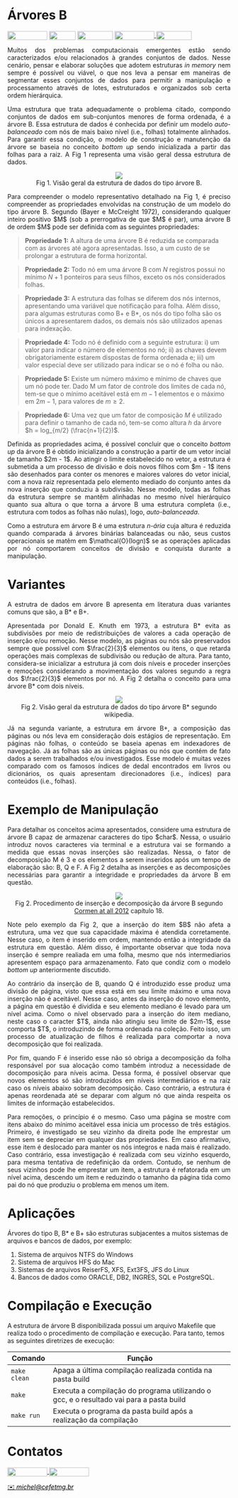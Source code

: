 # Árvores B

<div style="display: inline-block;">
<img align="center" height="20px" width="90px" src="https://img.shields.io/badge/Maintained%3F-yes-green.svg"/> 
<img align="center" height="20px" width="60px" src="https://img.shields.io/badge/C%2B%2B-00599C?style=for-the-badge&logo=c%2B%2B&logoColor=white"/> 
<img align="center" height="20px" width="80px" src="https://img.shields.io/badge/Made%20for-VSCode-1f425f.svg"/> 
<a href="https://github.com/mpiress/midpy/issues">
<img align="center" height="20px" width="90px" src="https://img.shields.io/badge/contributions-welcome-brightgreen.svg?style=flat"/>
<img align="center" height="20px" width="80px" src="https://badgen.net/badge/license/MIT/green"/>
</a> 
</div>

<p> </p>
<p> </p>

<p align="justify">
Muitos dos problemas computacionais emergentes estão sendo caracterizados e/ou relacionados à grandes conjuntos de dados. Nesse cenário, pensar e elaborar soluções que adotem estruturas <i>in memory</i> nem sempre é possível ou viável, o que nos leva a pensar em maneiras de segmentar esses conjuntos de dados para permitir a manipulação e processamento através de lotes, estruturados e organizados sob certa ordem hierárquica.  
</p>

<p align="justify">
Uma estrutura que trata adequadamente o problema citado, compondo conjuntos de dados em sub-conjuntos menores de forma ordenada, é a árvore B. Essa estrutura de dados é conhecida por definir um modelo <i>auto-balanceado</i> com nós de mais baixo nível (i.e., folhas) totalmente alinhados. Para garantir essa condição, o modelo de construção e manutenção da árvore se baseia no conceito <i>bottom up</i> sendo inicializada a partir das folhas para a raiz. A Fig 1 representa uma visão geral dessa estrutura de dados. 
</p>

<p align="center">
  <img src="imgs/b.png" /><br/>
  <caption>Fig 1. Visão geral da estrutura de dados do tipo árvore B.</caption>
</p>


<p align="justify">
Para compreender o modelo representativo detalhado na Fig 1, é preciso compreender as propriedades envolvidas na construção de um modelo do tipo árvore B. Segundo (Bayer e McCreight 1972), considerando qualquer inteiro positivo $M$ (sob a prerrogativa de que $M$ é par), uma árvore B de ordem $M$ pode ser definida com as seguintes propriedades:
</p>

> **Propriedade 1:** A altura de uma árvore B é reduzida se comparada com as árvores até agora apresentadas. Isso, a um custo de se prolongar a estrutura de forma horizontal.


> **Propriedade 2:** Todo nó em uma árvore B com $N$ registros possui no mínimo $N + 1$ ponteiros para seus filhos, exceto os nós considerados folhas.


> **Propriedade 3:** A estrutura das folhas se diferem dos nós internos, apresentando uma variável que notificação para folha. Além disso, para algumas estruturas como B+ e B\*, os nós do tipo folha são os únicos a apresentarem dados, os demais nós são utilizados apenas para indexação. 


> **Propriedade 4:** Todo nó é definido com a seguinte estrutura: i) um valor para indicar o número de elementos no nó; ii) as chaves devem obrigatoriamente estarem dispostas de forma ordenada e; iii) um valor especial deve ser utilizado para indicar se o nó é folha ou não. 


> **Propriedade 5:** Existe um número máximo e mínimo de chaves que um nó pode ter. Dado M um fator de controle dos limites de cada nó, tem-se que o mínimo aceitável está em $m - 1$ elementos e o máximo em $2m - 1$, para valores de $m \geq 2$.


> **Propriedade 6:** Uma vez que um fator de composição $M$ é utilizado para definir o tamanho de cada nó, tem-se como altura $h$ da árvore $h = log_{m/2} (\frac{n+1}{2})$.

<p align="justify">
Definida as propriedades acima, é possível concluir que o conceito <i>bottom up</i> da árvore B é obtido inicializando a construção a partir de um vetor incial de tamanho $2m - 1$. Ao atingir o limite estabelecido no vetor, a estrutura é submetida a um processo de divisão e dois novos filhos com $m - 1$ itens são desenhados para conter os menores e maiores valores do vetor inicial, com a nova raiz representada pelo elemento mediado do conjunto antes da nova inserção que conduziu à subdivisão. Nesse modelo, todas as folhas da estrutura sempre se mantêm alinhadas no mesmo nível hierárquico quanto sua altura o que torna a árvore  B uma estrutura completa (i.e., estrutura com todos as folhas não nulas), logo, <i>auto-balanceada</i>.
</p>

<p align="justify">
Como a estrutura em árvore B é uma estrutura <i>n-ária</i> cuja altura é reduzida quando comparada á árvores binárias balanceadas ou não, seus custos operacionais se matêm em $\mathcal{O}(logn)$ se as operações aplicadas por nó comportarem conceitos de divisão e conquista durante a manipulação.
</p>
 
# Variantes

<p align="justify">
A estrutra de dados em árvore B apresenta em literatura duas variantes comuns que são, a B* e B+.
</p>

<p align="justify">
Apresentada por Donald E. Knuth em 1973, a estrutura B* evita as subdivisões por meio de redistribuições de valores a cada operação de inserção e/ou remoção. Nesse modelo, as páginas ou nós são preservados sempre que possível com $\frac{2}{3}$ elementos ou itens, o que retarda operações mais complexas de subdivisão ou redução de altura. Para tanto, considera-se inicializar a estrutura já com dois níveis e proceder inserções e remoções considerando a movimentação dos valores segundo a regra dos $\frac{2}{3}$ elementos por nó. A Fig 2 detalha o conceito para uma árvore B* com dois níveis. 
</p>

<p align="center">
  <img src="imgs/arvb2.png" /><br/>
  <caption>Fig 2. Visão geral da estrutura de dados do tipo árvore B* segundo wikipedia.</caption>
</p>

<p align="justify">
Já na segunda variante, a estrutura em árvore B+, a composição das páginas ou nós leva em consideração dois estágios de representação. Em páginas não folhas, o conteúdo se baseia apenas em indexadores de navegação. Já as folhas são as únicas páginas ou nós que contém de fato dados a serem trabalhados e/ou investigados. Esse modelo é muitas vezes comparado com os famosos índices de dedal encontrados em livros ou dicionários, os quais apresentam direcionadores (i.e., índices) para conteúdos (i.e., folhas).  
</p>

# Exemplo de Manipulação

<p align="justify">
Para detalhar os conceitos acima apresentados, considere uma estrutura de árvore B capaz de armazenar caracteres do tipo $char$. Nessa, o usuário introduz novos caracteres via terminal e a estrutura vai se formando a medida que essas novas inserções são realizadas. Nessa, o fator de decomposição M é 3 e os elementos a serem inseridos após um tempo de elaboração são: B, Q e F. A Fig 2 detalha as inserções e as decomposições necessárias para garantir a integridade e propriedades da árvore B em questão. 
</p>

<p align="center">
  <img src="imgs/insercao.png" /><br/>
  <caption>Fig 2. Procedimento de inserção e decomposição da árvore B segundo <a href="https://g.co/kgs/XGbHkp">Cormen at all 2012</a> capítulo 18.</caption>
</p>

<p align="justify">
Note pelo exemplo da Fig 2, que a inserção do item $B$ não afeta a estrutura, uma vez que sua capacidade máxima é atendida corretamente. Nesse caso, o item é inserido em ordem, mantendo então a integridade da estrutura em questão. Além disso, é importante observar que toda nova inserção é sempre realiada em uma folha, mesmo que nós intermediarios apresentem espaço para armazenamento. Fato que condiz com o modelo <i>bottom up</i> anteriormente discutido. 
</p>

<p align="justify">
Ao contrário da inserção de B, quando Q é introduzido esse produz uma divisão de página, visto que essa está em seu limite máximo e uma nova inserção não é aceitável. Nesse caso, antes da inserção do novo elemento, a página em questão é dividida e seu elemento mediano é levado para um nível acima. Como o nível observado para a inserção do item mediano, neste caso o caracter $T$, ainda não atingiu seu limite de $2m-1$, esse comporta $T$, o introduzindo de forma ordenada na coleção. Feito isso, um processo de atualização de filhos é realizada para comportar a nova decomposição que foi realizada. 
</p>

<p align="justify">
Por fim, quando F é inserido esse não só obriga a decomposição da folha responsável por sua alocação como também introduz a necessidade de docomposição para níveis acima. Dessa forma, é possível observar que novos elementos só são introduzidos em níveis intermediários e na raiz caso os níveis abaixo sobram decomposição. Caso contrário, a estrutura é apenas reordenada até se deparar com algum nó que ainda respeita os limites de informação estabelecidos. 
</p>

<p align="justify">
Para remoções, o princípio é o mesmo. Caso uma página se mostre com itens abaixo do mínimo aceitável essa inicia um processo de três estágios. Primeiro, é investigado se seu vizinho da direita pode lhe emprestar um item sem se depreciar em qualquer das propriedades. Em caso afirmativo, esse item é deslocado para manter os nós integros e nada mais é realizado. Caso contrário, essa investigação é realizada com seu vizinho esquerdo, para mesma tentativa de redefinição da ordem. Contudo, se nenhum de seus vizinhos pode lhe emprestar um item, a estrutura é refatorada em um nível acima, descendo um item e reduzindo o tamanho da página tida como pai do nó que produziu o problema em menos um item. 


# Aplicações 

Árvores do tipo B, B* e B+ são estruturas subjacentes a muitos sistemas de arquivos e bancos de dados,  por exemplo:

1. Sistema de arquivos NTFS do Windows
2. Sistema de arquivos HFS do Mac
3. Sistemas de arquivos ReiserFS, XFS, Ext3FS, JFS do Linux
4. Bancos de dados como ORACLE, DB2, INGRES, SQL e PostgreSQL.



# Compilação e Execução

A estrutura de árvore B disponibilizada possui um arquivo Makefile que realiza todo o procedimento de compilação e execução. Para tanto, temos as seguintes diretrizes de execução:


| Comando                |  Função                                                                                           |                     
| -----------------------| ------------------------------------------------------------------------------------------------- |
|  `make clean`          | Apaga a última compilação realizada contida na pasta build                                        |
|  `make`                | Executa a compilação do programa utilizando o gcc, e o resultado vai para a pasta build           |
|  `make run`            | Executa o programa da pasta build após a realização da compilação                                 |


# Contatos

<div style="display: inline-block;">
<a href="https://t.me/michelpires369">
<img align="center" height="20px" width="90px" src="https://img.shields.io/badge/Telegram-2CA5E0?style=for-the-badge&logo=telegram&logoColor=white"/> 
</a>

<a href="https://www.linkedin.com/in/michelpiressilva/">
<img align="center" height="20px" width="90px" src="https://img.shields.io/badge/LinkedIn-0077B5?style=for-the-badge&logo=linkedin&logoColor=white"/>
</a>

</div>

<p> </p>


<a style="color:black" href="mailto:michel@cefetmg.br?subject=[GitHub]%20Source%20Dynamic%20Lists">
✉️ <i>michel@cefetmg.br</i>
</a>

